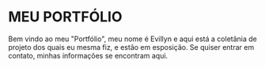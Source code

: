 <H1>MEU PORTFÓLIO</H1>
<p>Bem vindo ao meu "Portfólio", meu nome é Evillyn e aqui está a coletânia de projeto dos quais eu mesma fiz, e estão em esposição. Se quiser entrar em contato, minhas informações se encontram aqui. </p>
